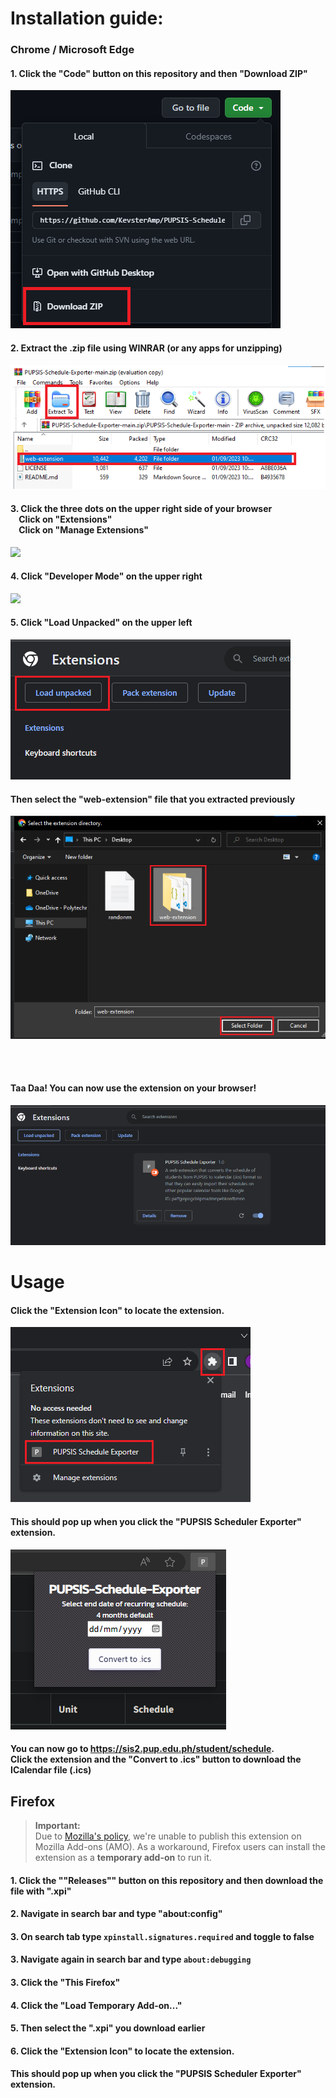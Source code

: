 # Installation guide:
### Chrome / Microsoft Edge
#### 1. Click the **"Code"** button on this repository and then **"Download ZIP"**
<img src="chrome/step_1.png">

#### 2. Extract the .zip file using WINRAR (or any apps for unzipping)
<img src="chrome/step_2.png">

#### 3. Click the **three dots** on the upper right side of your browser <br> &nbsp;&nbsp;&nbsp; Click on **"Extensions"** <br> &nbsp;&nbsp;&nbsp; Click on **"Manage Extensions"**
<img src="chromestep_3.png">

#### 4. Click **"Developer Mode"** on the upper right
<img src="chromestep_4.png">

#### 5. Click **"Load Unpacked"** on the upper left
<img src="chrome/step_5.png">

#### Then select the **"web-extension"** file that you extracted previously

<img src="chrome/step_5.5.png">

<br> <br>

#### Taa Daa! You can now use the extension on your browser!
<img src="chrome/step_6.png">

# Usage
#### Click the **"Extension Icon"** to locate the extension. 
<img src="chrome/usage1.png">

#### This should pop up when you click the **"PUPSIS Scheduler Exporter"** extension.
<img src="chrome/usage.png">

#### You can now go to https://sis2.pup.edu.ph/student/schedule. <br>Click the extension and the **"Convert to .ics"** button to download the ICalendar file (.ics)

## Firefox
> **Important:**  
Due to [Mozilla's policy](https://extensionworkshop.com/documentation/publish/add-on-policies/), we're unable to publish this extension on Mozilla Add-ons (AMO). As a workaround, Firefox users can install the extension as a **temporary add-on** to run it.


#### 1. Click the "**"Releases"**" button on this repository and then download the file with "**.xpi**"

#### 2. Navigate in search bar and type "**about:config**"

#### 3. On search tab type `xpinstall.signatures.required` and toggle to false

#### 3. Navigate again in search bar and type `about:debugging` 

#### 3. Click the "**This Firefox**"

#### 4. Click the "**Load Temporary Add-on...**"

#### 5. Then select the **".xpi"** you download earlier

#### 6. Click the **"Extension Icon"** to locate the extension. 

#### This should pop up when you click the **"PUPSIS Scheduler Exporter"** extension.

